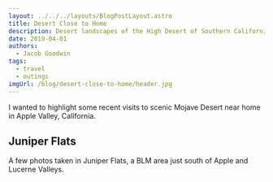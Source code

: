 ```yaml
---
layout: ../../../layouts/BlogPostLayout.astro
title: Desert Close to Home
description: Desert landscapes of the High Desert of Southern California
date: 2019-04-01
authors:
  - Jacob Goodwin
tags:
  - travel
  - outings
imgUrl: /blog/desert-close-to-home/header.jpg
---
```


I wanted to highlight some recent visits to scenic Mojave Desert near home in Apple Valley, California.

## Juniper Flats

A few photos taken in Juniper Flats, a BLM area just south of Apple and Lucerne Valleys.
